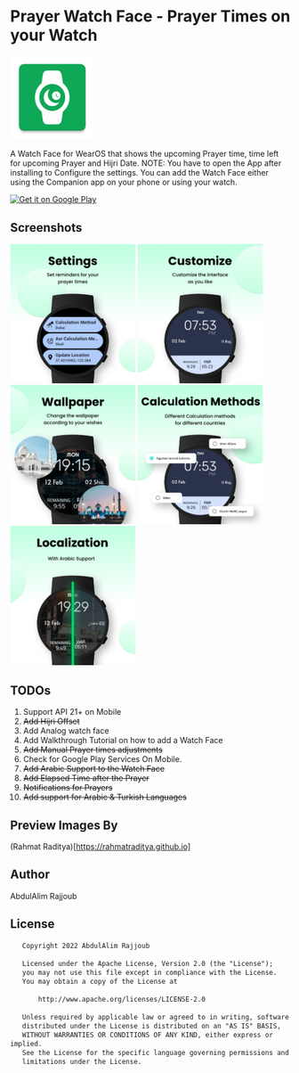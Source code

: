 # Prayer Watch Face - Prayer Times on your Watch

<img src="etc/logo.png" width="30%" height="30%" />

A Watch Face for WearOS that shows the upcoming Prayer time, time left for upcoming Prayer and Hijri
Date. NOTE: You have to open the App after installing to Configure the settings. You can add the
Watch Face either using the Companion app on your phone or using your watch.

<a href='https://play.google.com/store/apps/details?id=com.devlomi.prayerwatchface&pcampaignid=pcampaignidMKT-Other-global-all-co-prtnr-py-PartBadge-Mar2515-1'><img alt='Get it on Google Play' src='https://play.google.com/intl/en_us/badges/static/images/badges/en_badge_web_generic.png'/></a>

## Screenshots

<p float="left">
  <img src="etc/screenshot_1.png" width="225" /> 
  <img src="etc/screenshot_2.png" width="225" />
  <img src="etc/screenshot_3.png" width="225" />
  <img src="etc/screenshot_4.png" width="225" />
  <img src="etc/screenshot_5.png" width="225" />
</p>

## TODOs

1. Support API 21+ on Mobile
2. ~~Add Hijri Offset~~
3. Add Analog watch face
4. Add Walkthrough Tutorial on how to add a Watch Face
5. ~~Add Manual Prayer times adjustments~~
6. Check for Google Play Services On Mobile.
7. ~~Add Arabic Support to the Watch Face~~
8. ~~Add Elapsed Time after the Prayer~~
9. ~~Notifications for Prayers~~
10. ~~Add support for Arabic & Turkish Languages~~

## Preview Images By
(Rahmat Raditya)[https://rahmatraditya.github.io]

## Author

AbdulAlim Rajjoub

## License

```
   Copyright 2022 AbdulAlim Rajjoub

   Licensed under the Apache License, Version 2.0 (the "License");
   you may not use this file except in compliance with the License.
   You may obtain a copy of the License at

       http://www.apache.org/licenses/LICENSE-2.0

   Unless required by applicable law or agreed to in writing, software
   distributed under the License is distributed on an "AS IS" BASIS,
   WITHOUT WARRANTIES OR CONDITIONS OF ANY KIND, either express or implied.
   See the License for the specific language governing permissions and
   limitations under the License.
```